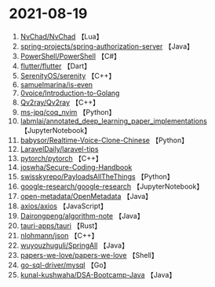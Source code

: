 # 2021-08-19

1. [NvChad/NvChad](https://github.com/NvChad/NvChad) 【Lua】
2. [spring-projects/spring-authorization-server](https://github.com/spring-projects/spring-authorization-server) 【Java】
3. [PowerShell/PowerShell](https://github.com/PowerShell/PowerShell) 【C#】
4. [flutter/flutter](https://github.com/flutter/flutter) 【Dart】
5. [SerenityOS/serenity](https://github.com/SerenityOS/serenity) 【C++】
6. [samuelmarina/is-even](https://github.com/samuelmarina/is-even) 
7. [0voice/Introduction-to-Golang](https://github.com/0voice/Introduction-to-Golang) 
8. [Qv2ray/Qv2ray](https://github.com/Qv2ray/Qv2ray) 【C++】
9. [ms-jpq/coq_nvim](https://github.com/ms-jpq/coq_nvim) 【Python】
10. [labmlai/annotated_deep_learning_paper_implementations](https://github.com/labmlai/annotated_deep_learning_paper_implementations) 【JupyterNotebook】
11. [babysor/Realtime-Voice-Clone-Chinese](https://github.com/babysor/Realtime-Voice-Clone-Chinese) 【Python】
12. [LaravelDaily/laravel-tips](https://github.com/LaravelDaily/laravel-tips) 
13. [pytorch/pytorch](https://github.com/pytorch/pytorch) 【C++】
14. [joswha/Secure-Coding-Handbook](https://github.com/joswha/Secure-Coding-Handbook) 
15. [swisskyrepo/PayloadsAllTheThings](https://github.com/swisskyrepo/PayloadsAllTheThings) 【Python】
16. [google-research/google-research](https://github.com/google-research/google-research) 【JupyterNotebook】
17. [open-metadata/OpenMetadata](https://github.com/open-metadata/OpenMetadata) 【Java】
18. [axios/axios](https://github.com/axios/axios) 【JavaScript】
19. [Dairongpeng/algorithm-note](https://github.com/Dairongpeng/algorithm-note) 【Java】
20. [tauri-apps/tauri](https://github.com/tauri-apps/tauri) 【Rust】
21. [nlohmann/json](https://github.com/nlohmann/json) 【C++】
22. [wuyouzhuguli/SpringAll](https://github.com/wuyouzhuguli/SpringAll) 【Java】
23. [papers-we-love/papers-we-love](https://github.com/papers-we-love/papers-we-love) 【Shell】
24. [go-sql-driver/mysql](https://github.com/go-sql-driver/mysql) 【Go】
25. [kunal-kushwaha/DSA-Bootcamp-Java](https://github.com/kunal-kushwaha/DSA-Bootcamp-Java) 【Java】

